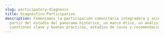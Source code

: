 ```yaml
---
slug: participatory-diagnosis
title: Diagnóstico Participativo
description: Fomentamos la participación comunitaria integradora y accesible, a
  partir del estudio del panorama histórico, un marco ético, un análisis de
  cuestiones clave y buenas prácticas, estudios de casos y recomendaciones.
---
```


